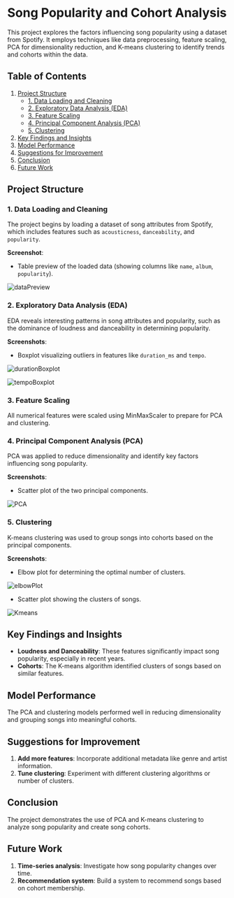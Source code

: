 # Song Popularity and Cohort Analysis

This project explores the factors influencing song popularity using a dataset from Spotify. It employs techniques like data preprocessing, feature scaling, PCA for dimensionality reduction, and K-means clustering to identify trends and cohorts within the data.

## Table of Contents
1. [Project Structure](#project-structure)
   - [1. Data Loading and Cleaning](#1-data-loading-and-cleaning)
   - [2. Exploratory Data Analysis (EDA)](#2-exploratory-data-analysis-eda)
   - [3. Feature Scaling](#3-feature-scaling)
   - [4. Principal Component Analysis (PCA)](#4-principal-component-analysis-pca)
   - [5. Clustering](#5-clustering)
2. [Key Findings and Insights](#key-findings-and-insights)
3. [Model Performance](#model-performance)
4. [Suggestions for Improvement](#suggestions-for-improvement)
5. [Conclusion](#conclusion)
6. [Future Work](#future-work)

## Project Structure

### 1. Data Loading and Cleaning
The project begins by loading a dataset of song attributes from Spotify, which includes features such as `acousticness`, `danceability`, and `popularity`.

**Screenshot**:
- Table preview of the loaded data (showing columns like `name`, `album`, `popularity`).

![dataPreview](https://github.com/user-attachments/assets/6891a2ee-22bd-4f2f-aaab-7da40a9f6b14)

### 2. Exploratory Data Analysis (EDA)
EDA reveals interesting patterns in song attributes and popularity, such as the dominance of loudness and danceability in determining popularity.

**Screenshots**:
- Boxplot visualizing outliers in features like `duration_ms` and `tempo`.

![durationBoxplot](https://github.com/user-attachments/assets/31bc84a9-7aba-4a62-a3f8-00a914fbb92f)

![tempoBoxplot](https://github.com/user-attachments/assets/d9f3fd58-5e2e-47c1-9bfa-c1b5e606fc65)


### 3. Feature Scaling
All numerical features were scaled using MinMaxScaler to prepare for PCA and clustering.


### 4. Principal Component Analysis (PCA)
PCA was applied to reduce dimensionality and identify key factors influencing song popularity.

**Screenshots**:
- Scatter plot of the two principal components.

![PCA](https://github.com/user-attachments/assets/7ab016f9-bde9-4711-9a71-a70f6e8cfd3b)


### 5. Clustering
K-means clustering was used to group songs into cohorts based on the principal components.

**Screenshots**:
- Elbow plot for determining the optimal number of clusters.

![elbowPlot](https://github.com/user-attachments/assets/18404417-6e75-4f3b-950f-103a6b16ca4b)

- Scatter plot showing the clusters of songs.

![Kmeans](https://github.com/user-attachments/assets/597722db-e04b-4438-a756-24eb2a0f1c45)

## Key Findings and Insights
- **Loudness and Danceability**: These features significantly impact song popularity, especially in recent years.
- **Cohorts**: The K-means algorithm identified clusters of songs based on similar features.

## Model Performance
The PCA and clustering models performed well in reducing dimensionality and grouping songs into meaningful cohorts.

## Suggestions for Improvement
1. **Add more features**: Incorporate additional metadata like genre and artist information.
2. **Tune clustering**: Experiment with different clustering algorithms or number of clusters.

## Conclusion
The project demonstrates the use of PCA and K-means clustering to analyze song popularity and create song cohorts.

## Future Work
1. **Time-series analysis**: Investigate how song popularity changes over time.
2. **Recommendation system**: Build a system to recommend songs based on cohort membership.
